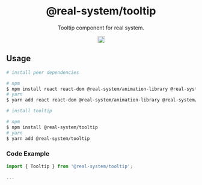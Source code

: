 <h1 align="center">@real-system/tooltip</h1>
<p align="center">Tooltip component for real system.</p>
<p align="center">
<a href="https://www.npmjs.com/package/@real-system/tooltip"><img src="https://badgen.net/npm/v/@real-system/tooltip?label=&icon=npm&color=blue" alt="npm version" height="18"/></a>
</p>

## Usage

```bash
# install peer dependencies

# npm
$ npm install react react-dom @real-system/animation-library @real-system/styling-library @real-system/theme-library @real-system/utils-library
# yarn
$ yarn add react react-dom @real-system/animation-library @real-system/styling-library @real-system/theme-library @real-system/utils-library

# install tooltip

# npm
$ npm install @real-system/tooltip
# yarn
$ yarn add @real-system/tooltip
```

### Code Example

```typescript
import { Tooltip } from '@real-system/tooltip';

...

```
